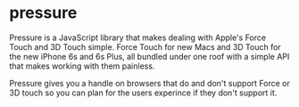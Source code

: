# pressure
Pressure is a JavaScript library that makes dealing with Apple's Force Touch and 3D Touch simple. Force Touch for new Macs and 3D Touch for the new iPhone 6s and 6s Plus, all bundled under one roof with a simple API that makes working with them painless.

Pressure gives you a handle on browsers that do and don't support Force or 3D touch so you can plan for the users experince if they don't support it.
